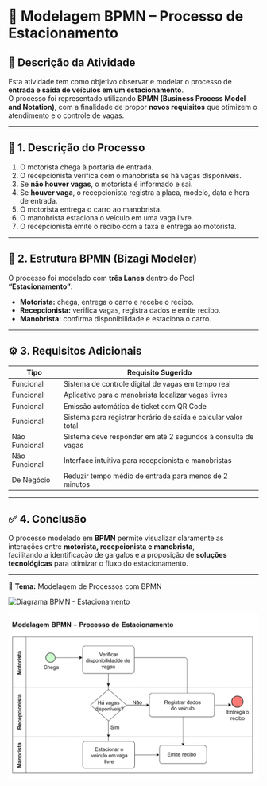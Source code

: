 # 🚗 Modelagem BPMN – Processo de Estacionamento

## 📝 Descrição da Atividade
Esta atividade tem como objetivo observar e modelar o processo de **entrada e saída de veículos em um estacionamento**.  
O processo foi representado utilizando **BPMN (Business Process Model and Notation)**, com a finalidade de propor **novos requisitos** que otimizem o atendimento e o controle de vagas.

---

## 🚙 1. Descrição do Processo

1. O motorista chega à portaria de entrada.  
2. O recepcionista verifica com o manobrista se há vagas disponíveis.  
3. Se **não houver vagas**, o motorista é informado e sai.  
4. Se **houver vaga**, o recepcionista registra a placa, modelo, data e hora de entrada.  
5. O motorista entrega o carro ao manobrista.  
6. O manobrista estaciona o veículo em uma vaga livre.  
7. O recepcionista emite o recibo com a taxa e entrega ao motorista.

---

## 🧩 2. Estrutura BPMN (Bizagi Modeler)

O processo foi modelado com **três Lanes** dentro do Pool **“Estacionamento”**:

- **Motorista:** chega, entrega o carro e recebe o recibo.  
- **Recepcionista:** verifica vagas, registra dados e emite recibo.  
- **Manobrista:** confirma disponibilidade e estaciona o carro.

---

## ⚙️ 3. Requisitos Adicionais

| Tipo | Requisito Sugerido |
|------|--------------------|
| Funcional | Sistema de controle digital de vagas em tempo real |
| Funcional | Aplicativo para o manobrista localizar vagas livres |
| Funcional | Emissão automática de ticket com QR Code |
| Funcional | Sistema para registrar horário de saída e calcular valor total |
| Não Funcional | Sistema deve responder em até 2 segundos à consulta de vagas |
| Não Funcional | Interface intuitiva para recepcionista e manobristas |
| De Negócio | Reduzir tempo médio de entrada para menos de 2 minutos |

---

## ✅ 4. Conclusão

O processo modelado em **BPMN** permite visualizar claramente as interações entre **motorista, recepcionista e manobrista**,  
facilitando a identificação de gargalos e a proposição de **soluções tecnológicas** para otimizar o fluxo do estacionamento.

---

📅 **Tema:** Modelagem de Processos com BPMN  


![Diagrama BPMN - Estacionamento](imagens/bpmn_estacionamento.png)

<p>
  <img src="bpmn_estacionamento.png" alt="Diagrama BPMN - Estacionamento" width="600">
</p>